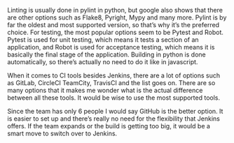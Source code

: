 Linting is usually done in pylint in python, but google also shows that there are other options such as Flake8, Pyright, Mypy and many more. Pylint is by far the oldest and most supported version, so that’s why it’s the preferred choice. For testing, the most popular options seem to be Pytest and Robot. Pytest is used for unit testing, which means it tests a section of an application, and Robot is used for acceptance testing, which means it is basically the final stage of the application. Building in python is done automatically, so there’s actually no need to do it like in javascript.

When it comes to CI tools besides Jenkins, there are a lot of options such as GitLab, CircleCI TeamCity, TravisCI and the list goes on. There are so many options that it makes me wonder what is the actual difference between all these tools. It would be wise to use the most supported tools.

Since the team has only 6 people I would say GitHub is the better option. It is easier to set up and there’s really no need for the flexibility that Jenkins offers. If the team expands or the build is getting too big, it would be a smart move to switch over to Jenkins.


